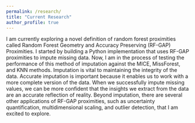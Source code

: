 ```yaml
---
permalink: /research/
title: "Current Research"
author_profile: true
---
```


I am currently exploring a novel definition of random forest proximities called Random Forest Geometry and Accuracy Preserving (RF-GAP) Proximities. 
I started by building a Python implementation that uses RF-GAP proximities to impute missing data. Now, I am in the process of testing the performance of this method of 
imputation against the MICE, MissForest, and KNN methods. Imputation is vital to maintaining the integrity of the data. Accurate imputation is important because it enables us to work with a more complete version of the data. When we successfully impute missing values, we can be more confident that the insights we extract from the data are an accurate reflection of reality. Beyond imputation, there are several other applications of RF-GAP proximities, such as uncertainty quantification, multidimensional scaling, and outlier detection, that I am excited to explore. 
